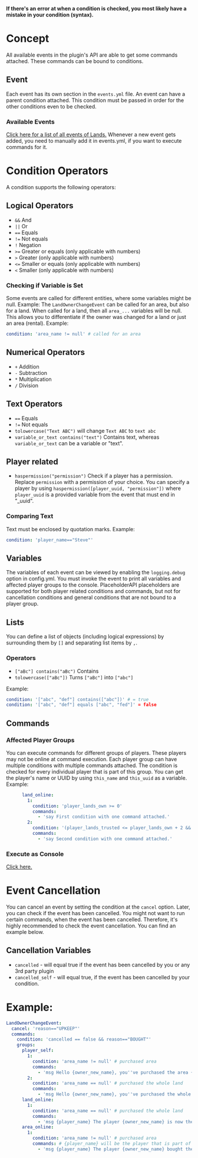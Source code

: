 **If there's an error at when a condition is checked, you most likely have a mistake in your condition (syntax).**

# Concept
All available events in the plugin's API are able to get some commands attached. These commands can be bound to conditions.

## Event
Each event has its own section in the `events.yml` file. An event can have a parent condition attached. This condition must be passed in order for the other conditions even to be checked.

### Available Events
[Click here for a list of all events of Lands.](https://github.com/Angeschossen/LandsAPI/tree/master/src/main/java/me/angeschossen/lands/api/events)
Whenever a new event gets added, you need to manually add it in events.yml, if you want to execute commands for it.

# Condition Operators
A condition supports the following operators:

## Logical Operators
* `&&` And
* `||` Or
* `==` Equals
* `!=` Not equals
* `!` Negation
* `>=` Greater or equals (only applicable with numbers)
* `>` Greater (only applicable with numbers)
* `<=` Smaller or equals (only applicable with numbers)
* `<` Smaller (only applicable with numbers)

### Checking if Variable is Set
Some events are called for different entities, where some variables might be null. Example: The `LandOwnerChangeEvent` can be called for an area, but also for a land. When called for a land, then all `area_...` variables will be null. This allows you to differentiate if the owner was changed for a land or just an area (rental). Example:
```yaml
condition: 'area_name != null' # called for an area
```

## Numerical Operators
* `+` Addition
* `-` Subtraction
* `*` Multiplication
* `/` Division

## Text Operators
* `==` Equals
* `!=` Not equals
* `tolowercase("Text ABC")` will change `Text ABC` to `text abc`
* `variable_or_text contains("text")` Contains text, whereas `variable_or_text` can be a variable or "text".

## Player related
* `haspermission("permission")` Check if a player has a permission. Replace `permission` with a permission of your choice. You can specify a player by using `haspermission([player_uuid, "permission"])` where `player_uuid` is a provided variable from the event that must end in "_uuid".

### Comparing Text
Text must be enclosed by quotation marks. Example:
```yaml
condition: 'player_name=="Steve"'
```

## Variables
The variables of each event can be viewed by enabling the `logging.debug` option in config.yml.
You must invoke the event to print all variables and affected player groups to the console. PlaceholderAPI placeholders are supported for both player related conditions and commands, but not for cancellation conditions and general conditions that are not bound to a player group.

## Lists
You can define a list of objects (including logical expressions) by surrounding them by `[]` and separating list items by `,`.

### Operators
* `["aBc"] contains("aBc")` Contains
* `tolowercase(["aBc"])` Turns `["aBc"]` into `["abc"] `

Example:
```yaml
condition: '["abc", "def"] contains(["abc"])' # = true
condition: '["abc", "def"] equals ["abc", "fed"]' = false
```

## Commands
### Affected Player Groups
You can execute commands for different groups of players. These players may not be online at command execution.
Each player group can have multiple conditions with multiple commands attached. The condition is checked for every individual player that is part of this group. You can get the player's name or UUID by using `this_name` and `this_uuid` as a variable. Example:

```yaml
      land_online:
        1:
          condition: 'player_lands_own >= 0'
          commands:
            - 'say First condition with one command attached.'
        2:
          condition: '(player_lands_trusted <= player_lands_own + 2 && player_name=="Steve") || land_name=="Test"'
          commands: 
            - 'say Second condition with one command attached.'
```

### Execute as Console
[Click here.](https://wiki.incredibleplugins.com/general/gui-menus/gui-menus#optional-item-parameters)

# Event Cancellation
You can cancel an event by setting the condition at the `cancel` option. Later, you can check if the event has been cancelled.
You might not want to run certain commands, when the event has been cancelled. Therefore, it's highly recommended to check the event cancellation. You can find an example below.

## Cancellation Variables
* `cancelled` - will equal true if the event has been cancelled by you or any 3rd party plugin
* `cancelled_self` - will equal true, if the event has been cancelled by your condition.

# Example:
```yaml
LandOwnerChangeEvent:
  cancel: 'reason=="UPKEEP"'
  commands:
    condition: 'cancelled == false && reason=="BOUGHT"'
    groups:
      player_self:
        1:
          condition: 'area_name != null' # purchased area
          commands:
            - 'msg Hello {owner_new_name}, you''ve purchased the area {area_name}.'
        2:
          condition: 'area_name == null' # purchased the whole land
          commands:
            - 'msg Hello {owner_new_name}, you''ve purchased the whole land {land_name}.'
      land_online:
        1:
          condition: 'area_name == null' # purchased the whole land
          commands:
            - 'msg {player_name} The player {owner_new_name} is now the new owner of your land {land_name}.'
      area_online:
        1:
          condition: 'area_name != null' # purchased area
          commands: # {player_name} will be the player that is part of the "land_trusted" collection.
            - 'msg {player_name} The player {owner_new_name} bought the area {area_name}.'
```
